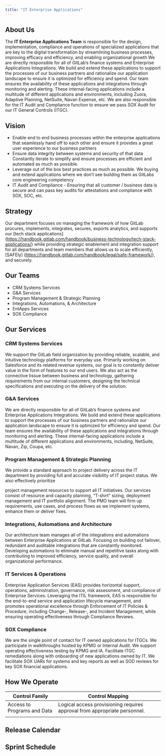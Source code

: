 ```yaml
---
title: "IT Enterprise Applications"
---
```


<link rel="stylesheet" type="text/css" href="/stylesheets/biztech.css" />

## <i class="fas fa-users" id="biz-tech-icons"></i> About Us

The **IT Enterprise Applications Team** is responsible for the design, implementation, compliance and operations of specialized applications that are key to the digital transformation by streamlining business processes, improving efficacy and efficiency, and enabling organizational growth
We are directly responsible for all of GitLab’s finance systems and Enterprise Applications Integrations. We build and extend these applications to support the processes of our business partners and rationalize our application landscape to ensure it is optimized for efficiency and spend.
Our team ensures the availability of these applications and integrations through monitoring and alerting. These internal-facing applications include a multitude of different applications and environments, including Zuora, Adaptive Planning, NetSuite, Navan Expense, etc. We are also responsible for the IT Audit and Compliance function to ensure we pass SOX Audit for our IT General Controls (ITGC).

## <i class="fas fa-users" id="biz-tech-icons"></i> Vision

- Enable end to end business processes within the enterprise applications that seamlessly hand off to each other and ensure it provides a great user experience to our business partners
- Ensure data integrity between systems and security of that data
Constantly iterate to simplify and ensure processes are efficient and automated as much as possible.
- Leverage out of the box best practices as much as possible. We buying and extend applications where we don’t see building them as GitLabs core engineering competency
- IT Audit and Compliance - Ensuring that all customer / business data is secure and can pass key audits for attestations and compliance with SOX, SOC, etc.

## <i class="fas fa-users" id="biz-tech-icons"></i> Strategy

Our department focuses on managing the framework of how GitLab procures, implements, integrates, secures, exports analytics, and supports our [tech stack applications] (https://handbook.gitlab.com/handbook/business-technology/tech-stack-applications/) while providing strategic enablement and integration support for all departments and team members that allows us to scale efficiently, [SAFEly] (https://handbook.gitlab.com/handbook/legal/safe-framework/), and securely.

## <i class="fas fa-users" id="biz-tech-icons"></i> Our Teams

- CRM Systems Services
- G&A Services
- Program Management & Strategic Planning
- Integrations, Automations, & Architecture
- EntApps Services
- SOX Compliance

## <i class="fas fa-users" id="biz-tech-icons"></i> Our Services

### CRM Systems Services

We support the GitLab field organization by providing reliable, scalable, and intuitive technology platforms for everyday use. Primarily working on Salesforce and its related revenue systems, our goal is to constantly deliver value in the form of features to our end users. We also act as the connective tissue between business and technology, gathering requirements from our internal customers, designing the technical specifications and executing on the delivery of the solution.

### G&A Services

We are directly responsible for all of GitLab’s finance systems and Enterprise Applications Integrations. We build and extend these applications to support the processes of our business partners and rationalize our application landscape to ensure it is optimized for efficiency and spend. Our team ensures the availability of these applications and integrations through monitoring and alerting. These internal-facing applications include a multitude of different applications and environments, including, NetSuite, Navan, Zip, Coupa, etc.

### Program Management & Strategic Planning

We provide a standard approach to project delivery across the IT department by providing full and accurate visibility of IT project status. We also effectively prioritize 

project management resources to support all IT initiatives. Our services consist of resource and capacity planning, “T-shirt” sizing, deployment management and IT portfolio alignment. The PMO team will firm up requirements, use cases, and process flows as we implement systems, enhance them or deliver fixes.

### Integrations, Automations and Architecture

Our architecture team manages all of the integrations and automations between Enterprise Applications at GitLab. Focusing on building out failover, redundant and auditable integrations that are constantly monitored. Developing automations to eliminate manual and repetitive tasks along with contributing to improved efficiency, service quality, and overall organizational performance.

### IT Services & Operations

Enterprise Application Services (EAS) provides  horizontal support, operations, administration, governance, risk assessment, and compliance of Enterprise Services. Leveraging the ITIL framework, EAS is responsible for the end-to-end service and application lifecycle management, and promotes operational excellence through Enforcement of IT Policies & Procedure, including Change-, Release-, and Incident Management, while ensuring operating effectiveness through Compliance Reviews.

### SOX Compliance

We are the single point of contact for IT owned applications for ITGCs. We participate in walkthroughs hosted by KPMG or Internal Audit. We support operating effectiveness testing by KPMG and IA. Facilitate ITGC remediations along with onboarding of new applications owned by IT. We facilitate SOX UARs for systems and key reports as well as SOD reviews for key SOX financial applications.

## <i class="fas fa-users" id="biz-tech-icons"></i> How We Operate

| Control Family | Control Mapping |
| ------ | ------ |
| Access to Programs and Data | Logical access provisioning requires approval from appropriate personnel. |
|  |  |

## <i class="fas fa-users" id="biz-tech-icons"></i> Release Calendar

## <i class="fas fa-users" id="biz-tech-icons"></i> Sprint Schedule 







